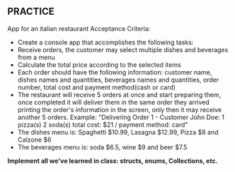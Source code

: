 ## PRACTICE 
App for an italian restaurant 
Acceptance Criteria: 
- Create a console app that accomplishes the following tasks: 
-   Receive orders, the customer may select multiple dishes and beverages from a menu 
-   Calculate the total price according to the selected items 
-   Each order should have the following information: customer name, dishes names and quantities,     beverages names and quantities, order number, total cost and payment method(cash or card) 
-   The restaurant will receive 5 orders at once and start preparing them, once completed it will     deliver them in the same order they arrived printing the order's information in the screen,      only then it may receive another 5 orders. Example: "Delivering Order 1 - Customer John Doe:     1 pizza(s) 2 soda(s) total cost: $21 / payment method: card" 
-   The dishes menu is: Spaghetti $10.99, Lasagna $12.99, Pizza $8 and Calzone $6 
-   The beverages menu is: soda $6.5, wine $9 and beer $7.5 

**Implement all we've learned in class: structs, enums, Collections, etc.** 
```